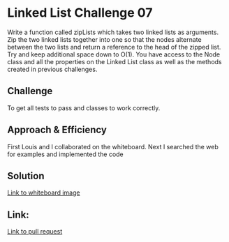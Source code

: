 # Linked List Challenge 07
<!-- Short summary or background information -->
Write a function called zipLists which takes two linked lists as arguments. Zip the two linked lists together into one so that the nodes alternate between the two lists and return a reference to the head of the zipped list. Try and keep additional space down to O(1). You have access to the Node class and all the properties on the Linked List class as well as the methods created in previous challenges.

## Challenge
<!-- Description of the challenge -->
To get all tests to pass and classes to work correctly.

## Approach & Efficiency
<!-- What approach did you take? Why? What is the Big O space/time for this approach? -->
First Louis and I collaborated on the whiteboard. Next I searched the web for examples and implemented the code

## Solution
<!-- Embedded whiteboard image -->
[Link to whiteboard image](../assets/CodeChallenge08.png)

## Link:
[Link to pull request]()